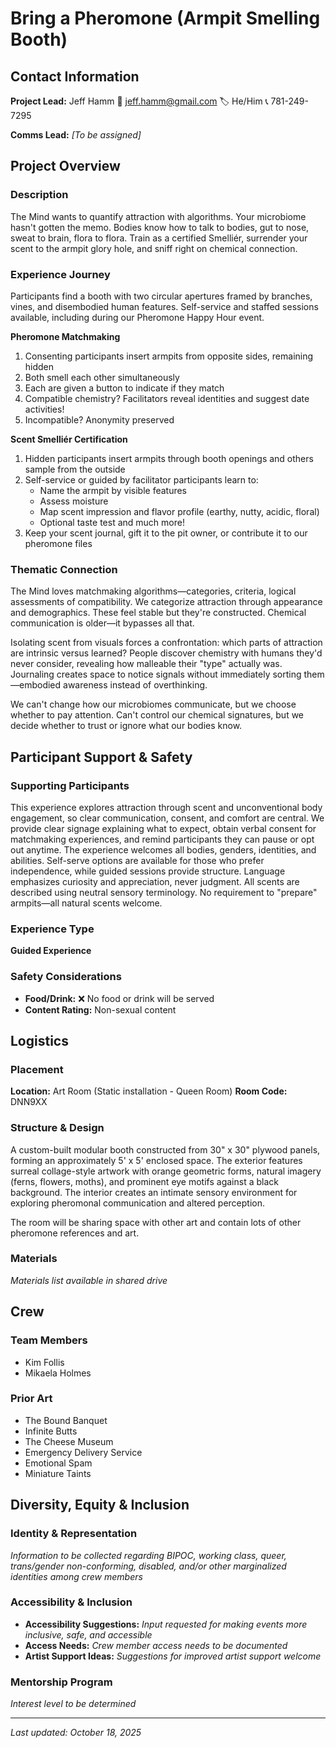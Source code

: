 # Bring a Pheromone (Armpit Smelling Booth)

## Contact Information

**Project Lead:** Jeff Hamm
📧 jeff.hamm@gmail.com
🏷️ He/Him
📞 781-249-7295

**Comms Lead:** *[To be assigned]*

## Project Overview

### Description

The Mind wants to quantify attraction with algorithms. Your microbiome hasn't gotten the memo. Bodies know how to talk to bodies, gut to nose, sweat to brain, flora to flora. Train as a certified Smelliér, surrender your scent to the armpit glory hole, and sniff right on chemical connection.

### Experience Journey

Participants find a booth with two circular apertures framed by branches, vines, and disembodied human features. Self-service and staffed sessions available, including during our Pheromone Happy Hour event.

**Pheromone Matchmaking**
1. Consenting participants insert armpits from opposite sides, remaining hidden
2. Both smell each other simultaneously
3. Each are given a button to indicate if they match
4. Compatible chemistry? Facilitators reveal identities and suggest date activities!
5. Incompatible? Anonymity preserved

**Scent Smelliér Certification**
1. Hidden participants insert armpits through booth openings and others sample from the outside
2. Self-service or guided by facilitator participants learn to:
   - Name the armpit by visible features
   - Assess moisture
   - Map scent impression and flavor profile (earthy, nutty, acidic, floral)
   - Optional taste test and much more!
3. Keep your scent journal, gift it to the pit owner, or contribute it to our pheromone files

### Thematic Connection

The Mind loves matchmaking algorithms—categories, criteria, logical assessments of compatibility. We categorize attraction through appearance and demographics. These feel stable but they're constructed. Chemical communication is older—it bypasses all that.

Isolating scent from visuals forces a confrontation: which parts of attraction are intrinsic versus learned? People discover chemistry with humans they'd never consider, revealing how malleable their "type" actually was. Journaling creates space to notice signals without immediately sorting them—embodied awareness instead of overthinking.

We can't change how our microbiomes communicate, but we choose whether to pay attention. Can't control our chemical signatures, but we decide whether to trust or ignore what our bodies know.

## Participant Support & Safety

### Supporting Participants

This experience explores attraction through scent and unconventional body engagement, so clear communication, consent, and comfort are central. We provide clear signage explaining what to expect, obtain verbal consent for matchmaking experiences, and remind participants they can pause or opt out anytime. The experience welcomes all bodies, genders, identities, and abilities. Self-serve options are available for those who prefer independence, while guided sessions provide structure. Language emphasizes curiosity and appreciation, never judgment. All scents are described using neutral sensory terminology. No requirement to "prepare" armpits—all natural scents welcome.

### Experience Type

**Guided Experience**

### Safety Considerations

- **Food/Drink:** ❌ No food or drink will be served
- **Content Rating:** Non-sexual content

## Logistics

### Placement

**Location:** Art Room (Static installation - Queen Room)
**Room Code:** DNN9XX

### Structure & Design

A custom-built modular booth constructed from 30" x 30" plywood panels, forming an approximately 5' x 5' enclosed space. The exterior features surreal collage-style artwork with orange geometric forms, natural imagery (ferns, flowers, moths), and prominent eye motifs against a black background. The interior creates an intimate sensory environment for exploring pheromonal communication and altered perception.

The room will be sharing space with other art and contain lots of other pheromone references and art.

### Materials

*Materials list available in shared drive*

## Crew

### Team Members

- Kim Follis
- Mikaela Holmes

### Prior Art

- The Bound Banquet
- Infinite Butts
- The Cheese Museum
- Emergency Delivery Service
- Emotional Spam
- Miniature Taints

## Diversity, Equity & Inclusion

### Identity & Representation

*Information to be collected regarding BIPOC, working class, queer, trans/gender non-conforming, disabled, and/or other marginalized identities among crew members*

### Accessibility & Inclusion

- **Accessibility Suggestions:** *Input requested for making events more inclusive, safe, and accessible*
- **Access Needs:** *Crew member access needs to be documented*
- **Artist Support Ideas:** *Suggestions for improved artist support welcome*

### Mentorship Program

*Interest level to be determined*

---

*Last updated: October 18, 2025*
